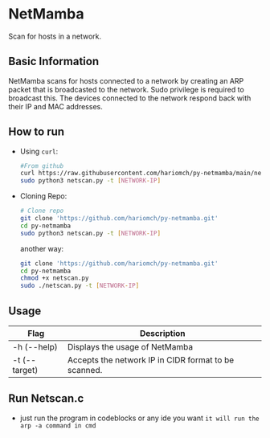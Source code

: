 # NetMamba
Scan for hosts in a network.

## Basic Information
NetMamba scans for hosts connected to a network by creating an ARP packet that is broadcasted to the network. Sudo privilege is required to broadcast this.
The devices connected to the network respond back with their IP and MAC addresses.

## How to run

- Using `curl`:
    ```bash
    #From github
    curl https://raw.githubusercontent.com/hariomch/py-netmamba/main/netscan.py -o netscan.py
    sudo python3 netscan.py -t [NETWORK-IP]
    ```
- Cloning Repo:

    ```bash
    # Clone repo
    git clone 'https://github.com/hariomch/py-netmamba.git'
    cd py-netmamba
    sudo python3 netscan.py -t [NETWORK-IP]
    ```
    another way:
    ```bash
    git clone 'https://github.com/hariomch/py-netmamba.git'
    cd py-netmamba
    chmod +x netscan.py
    sudo ./netscan.py -t [NETWORK-IP]
    ```

## Usage

| Flag | Description |
|-|-|
| -h (--help) | Displays the usage of NetMamba |
| -t (--target) | Accepts the network IP in CIDR format to be scanned. |

## Run Netscan.c

- just run the program in codeblocks or any ide you want 
  ```it will run the arp -a command in cmd```
